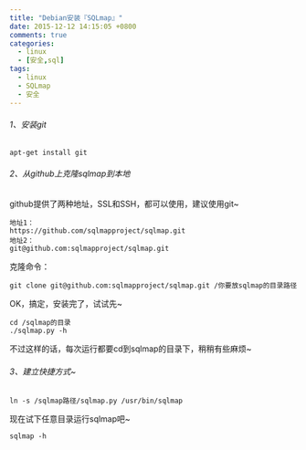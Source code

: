 ```yaml
---
title: "Debian安装『SQLmap』"
date: 2015-12-12 14:15:05 +0800
comments: true
categories:
  - linux
  - [安全,sql]
tags:
  - linux
  - SQLmap
  - 安全
---
```



###### 1、安装git

	apt-get install git 
	
###### 2、从github上克隆sqlmap到本地
github提供了两种地址，SSL和SSH，都可以使用，建议使用git~

```
地址1：
https://github.com/sqlmapproject/sqlmap.git
地址2：
git@github.com:sqlmapproject/sqlmap.git
```
克隆命令：

```
git clone git@github.com:sqlmapproject/sqlmap.git /你要放sqlmap的目录路径
```

<!--more-->

OK，搞定，安装完了，试试先~

```
cd /sqlmap的目录
./sqlmap.py -h
```
不过这样的话，每次运行都要cd到sqlmap的目录下，稍稍有些麻烦~
###### 3、建立快捷方式~
```
ln -s /sqlmap路径/sqlmap.py /usr/bin/sqlmap
```
现在试下任意目录运行sqlmap吧~

```
sqlmap -h
```